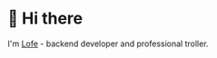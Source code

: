 <h1>👋 Hi there</h1>
I'm <a href="https://lofe.dev">Lofe</a> - backend developer and professional troller.

